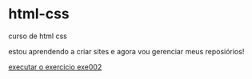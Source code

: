 # html-css
 curso de html css

 estou aprendendo a criar sites e agora vou gerenciar meus reposiórios!

 <a href="https://wanderson-soarresss.github.io/html-css/exe/exe002/">executar o exercicio exe002</a> 
